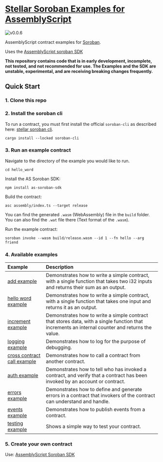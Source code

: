 # [Stellar Soroban Examples for AssemblyScript](https://github.com/Soneso/as-soroban-examples)

![v0.0.6](https://img.shields.io/badge/v0.0.6-yellow.svg)

AssemblyScript contract examples for [Soroban](https://soroban.stellar.org).

Uses the [AssemblyScript soroban SDK](https://github.com/Soneso/as-soroban-sdk)

**This repository contains code that is in early development, incomplete, not tested, and not recommended for use. The Examples and the SDK are unstable, experimental, and are receiving breaking changes frequently.**

## Quick Start

### 1. Clone this repo
### 2. Install the soroban cli

To run a contract, you must first install the official ```soroban-cli``` as described here: [stellar soroban cli](https://github.com/stellar/soroban-cli).

```shell
cargo install --locked soroban-cli
```

### 3. Run an example contract

Navigate to the directory of the example you would like to run.

```shell
cd hello_word
```

Install the AS Soroban SDK:

```shell
npm install as-soroban-sdk

```

Build the contract:
```shell
asc assembly/index.ts --target release
```

You can find the generated ```.wasm``` (WebAssembly) file in the ```build``` folder. You can also find the ```.wat``` file there (Text format of the ```.wasm```).

Run the example contract:

```shell
soroban invoke --wasm build/release.wasm --id 1 --fn hello --arg friend
```

### 4. Available examples

| Example | Description |
| :--- | :--- |
| [add example](https://github.com/Soneso/as-soroban-examples/tree/main/add)| Demonstrates how to write a simple contract, with a single function that takes two i32 inputs and returns their sum as an output. |
| [hello word example](https://github.com/Soneso/as-soroban-examples/tree/main/hello_word)| Demonstrates how to write a simple contract, with a single function that takes one input and returns it as an output. |
| [increment example](https://github.com/Soneso/as-soroban-examples/tree/main/increment)| Demonstrates how to write a simple contract that stores data, with a single function that increments an internal counter and returns the value.| 
| [logging example](https://github.com/Soneso/as-soroban-examples/tree/main/logging)| Demonstrates how to log for the purpose of debugging.|
| [cross contract call example](https://github.com/Soneso/as-soroban-examples/tree/main/cross_contract)| Demonstrates how to call a contract from another contract.|
| [auth example](https://github.com/Soneso/as-soroban-examples/tree/main/auth)| Demonstrates how to tell who has invoked a contract, and verify that a contract has been invoked by an account or contract.|
| [errors example](https://github.com/Soneso/as-soroban-examples/tree/main/errors)| Demonstrates how to define and generate errors in a contract that invokers of the contract can understand and handle.|
| [events example](https://github.com/Soneso/as-soroban-examples/tree/main/contract_events)| Demonstrates how to publish events from a contract.|
| [testing example](https://github.com/Soneso/as-soroban-examples/tree/main/testing)| Shows a simple way to test your contract.|

### 5. Create your own contract

Use: [AssemblyScript Soroban SDK](https://github.com/Soneso/as-soroban-sdk)